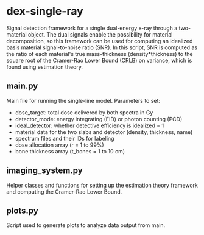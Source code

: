 # dex-single-ray

Signal detection framework for a single dual-energy x-ray through a 
two-material object. The dual signals enable the possibility for material 
decomposition, so this framework can be used for computing an idealized
basis material signal-to-noise ratio (SNR). In this script, SNR is computed
as the ratio of each material's true mass-thickness (density*thickness) to
the square root of the Cramer-Rao Lower Bound (CRLB) on variance, which
is found using estimation theory.


## main.py
Main file for running the single-line model. Parameters to set:
- dose_target: total dose delivered by both spectra in Gy
- detector_mode: energy integrating (EID) or photon counting (PCD)
- ideal_detector: whether detective efficiency is idealized = 1
- material data for the two slabs and detector (density, thickness, name)
- spectrum files and their IDs for labeling
- dose allocation array (r = 1 to 99%)
- bone thickness array (t_bones = 1 to 10 cm)


## imaging_system.py
Helper classes and functions for setting up the estimation theory framework
and computing the Cramer-Rao Lower Bound.


## plots.py
Script used to generate plots to analyze data output from main.



